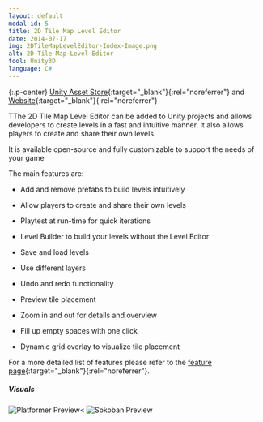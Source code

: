 ```yaml
---
layout: default
modal-id: 5
title: 2D Tile Map Level Editor
date: 2014-07-17
img: 2DTileMapLevelEditor-Index-Image.png
alt: 2D-Tile-Map-Level-Editor
tool: Unity3D
language: C#
---
```


{:.p-center}
[Unity Asset Store][asset-store]{:target="_blank"}{:rel="noreferrer"} and [Website][website]{:target="_blank"}{:rel="noreferrer"}

TThe 2D Tile Map Level Editor can be added to Unity projects and allows developers to create levels in a fast and intuitive manner. It also allows players to create and share their own levels.

It is available open-source and fully customizable to support the needs of your game

The main features are:
- Add and remove prefabs to build levels intuitively
- Allow players to create and share their own levels
- Playtest at run-time for quick iterations
- Level Builder to build your levels without the Level Editor


- Save and load levels
- Use different layers
- Undo and redo functionality
- Preview tile placement
- Zoom in and out for details and overview
- Fill up empty spaces with one click
- Dynamic grid overlay to visualize tile placement

For a more detailed list of features please refer to the [feature page][feature-page]{:target="_blank"}{:rel="noreferrer"}.

##### Visuals

<img src="{{ site.baseurl}}/assets/images/2D_tile_map_level_editor/Platformer-Preview.png" class="img-responsive img-centered" alt="Platformer Preview<">
<img src="{{site.baseurl}}/assets/images/2D_tile_map_level_editor/Sokoban-Preview.png" class="img-responsive img-centered" alt="Sokoban Preview"/>

[asset-store]: https://assetstore.unity.com/packages/tools/sprite-management/2d-tile-map-level-editor-90420
[website]: https://gracesgames.com/2DTileMapLevelEditor/
[feature-page]: https://gracesgames.com/2DTileMapLevelEditor/features/